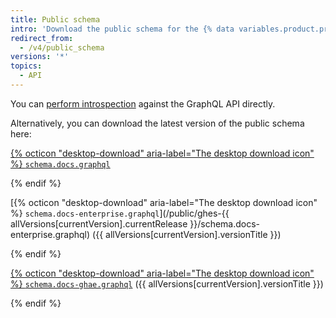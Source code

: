 ```yaml
---
title: Public schema
intro: 'Download the public schema for the {% data variables.product.prodname_dotcom %} GraphQL API.'
redirect_from:
  - /v4/public_schema
versions: '*'
topics:
  - API
---
```


You can [perform introspection](/graphql/guides/introduction-to-graphql#discovering-the-graphql-api) against the GraphQL API directly.

Alternatively, you can download the latest version of the public schema here:



[{% octicon "desktop-download" aria-label="The desktop download icon" %} `schema.docs.graphql`](/public/schema.docs.graphql)

{% endif %}



[{% octicon "desktop-download" aria-label="The desktop download icon" %} `schema.docs-enterprise.graphql`](/public/ghes-{{ allVersions[currentVersion].currentRelease }}/schema.docs-enterprise.graphql) ({{ allVersions[currentVersion].versionTitle }})

{% endif %}



[{% octicon "desktop-download" aria-label="The desktop download icon" %} `schema.docs-ghae.graphql`](/public/ghae/schema.docs-ghae.graphql) ({{ allVersions[currentVersion].versionTitle }})

{% endif %}
